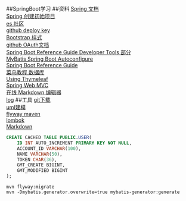 ##SpringBoot学习
##资料
[Spring 文档](https://spring.io/guides)  
[Spring 创建初始项目](https://spring.io/guides/gs/serving-web-content/)  
[es 社区](https://elasticsearch.cn/explore)  
[github deploy key](https://developer.github.com/v3/guides/managing-deploy-keys/#deploy-keys)  
[Bootstrap 样式](https://v3.bootcss.com/getting-started/)  
[github OAuth文档](https://developer.github.com/apps/building-oauth-apps/creating-an-oauth-app/)  
[Spring Boot Reference Guide Developer Tools 部分](https://docs.spring.io/spring-boot/docs/2.0.0.RC1/reference/htmlsingle/#using-boot-devtools)  
[MyBatis Spring Boot Autoconfigure](www.mybatis.org/spring-boot-starter/mybatis-spring-boot-autoconfigure/index.html)  
[Spring Boot Reference Guide](https://docs.spring.io/spring-boot/docs/2.0.0.RC1/reference/htmlsingle/#boot-features-embedded-database-support)  
[菜鸟教程 数据库](https://www.runoob.com/mysql/mysql-insert-query.html)  
[Using Thymeleaf](https://www.thymeleaf.org/doc/tutorials/3.0/usingthymeleaf.html#setting-attribute-values)  
[Spring Web MVC](https://docs.spring.io/spring/docs/5.0.3.RELEASE/spring-framework-reference/web.html#mvc-handlermapping-interceptor)  
[在线 Markdown 编辑器](http://editor.md.ipandao.com/)  
[log](https://docs.spring.io/spring-boot/docs/current/reference/html/boot-features-logging.html)
##工具
[git下载](https://git-scm.com/download)  
[uml建模](https://www.visual-paradigm.com/cn/)  
[flyway maven](https://flywaydb.org/getstarted/firststeps/maven)  
[lombok](https://www.projectlombok.org/)  
[Markdown](https://pandao.github.io/editor.md/)

```sql
CREATE CACHED TABLE PUBLIC.USER(
    ID INT AUTO_INCREMENT PRIMARY KEY NOT NULL,
    ACCOUNT_ID VARCHAR(100),
    NAME VARCHAR(50),
    TOKEN CHAR(36),
    GMT_CREATE BIGINT,
    GMT_MODIFIED BIGINT
);
```

```
mvn flyway:migrate  
mvn -Dmybatis.generator.overwrite=true mybatis-generator:generate
```
